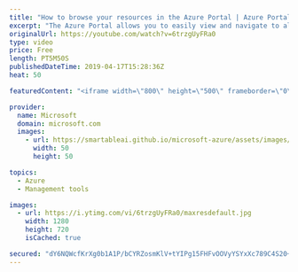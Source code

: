 ```yaml
---
title: "How to browse your resources in the Azure Portal | Azure Portal Series"
excerpt: "The Azure Portal allows you to easily view and navigate to all your resources. In this video of the Azure Portal “How To” Series, you will learn how to go through your Azure resources across locations and subscriptions and customize your views.   Try out these features in the Azure portal: https://ms.portal.azure.com/#home"
originalUrl: https://youtube.com/watch?v=6trzgUyFRa0
type: video
price: Free
length: PT5M50S
publishedDateTime: 2019-04-17T15:28:36Z
heat: 50

featuredContent: "<iframe width=\"800\" height=\"500\" frameborder=\"0\" src=\"https://www.youtube.com/embed/6trzgUyFRa0\" allow=\"accelerometer; autoplay; encrypted-media; gyroscope; picture-in-picture\" allowfullscreen></iframe>"

provider:
  name: Microsoft
  domain: microsoft.com
  images:
    - url: https://smartableai.github.io/microsoft-azure/assets/images/organizations/microsoft.com-50x50.jpg
      width: 50
      height: 50

topics:
  - Azure
  - Management tools

images:
  - url: https://i.ytimg.com/vi/6trzgUyFRa0/maxresdefault.jpg
    width: 1280
    height: 720
    isCached: true

secured: "dY6NQWcfKrXg0b1A1P/bCYRZosmKlV+tYIPg15FHFvOOVyYSYxXc789C4S20+yqulY0RAeCdFOasQ1ai9ZGFub+Ca72ax8WkE4csRJABbNWXupyt3SIw+QT7eKzubjobscu7jj6/aYfHw7jI+nCaGeQcito7/nR9Qe3I/Ym2JYcpSKix9SfQ7JVCMj3qSlMSzScBk9g+gRGF19+Ci70eAlNz4xz/hIlNrYYP0BEtHu4WkonukLygwWcg1zE0oIdylXkKP15lvi6qOsWzgbe/sqZNRqLYpJ37iFPed7szQRbPWMfy5Mws8/oFDVmNzQm3RIJl+yoiYicd1PnJWSQIWOjAkjRI0mGIL1FFppfNcEU+kMMAgTDU92fP2R1yIQEGEEp36LauUaesq4ME69IZZ3Tpc67WCqCd9DNQzyvRBhc=;E4FxqCqMooqR8OjCXzAQyA=="
---
```


